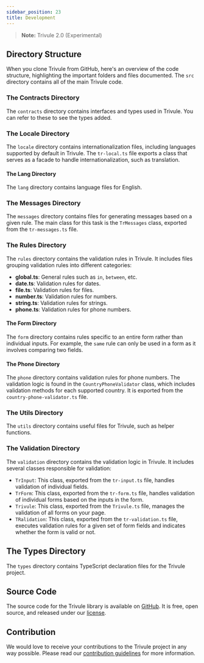 ```yaml
---
sidebar_position: 23
title: Development
---
```

> **Note:** Trivule 2.0 (Experimental)

## Directory Structure
When you clone Trivule from GitHub, here's an overview of the code structure, highlighting the important folders and files documented. The `src` directory contains all of the main Trivule code.

### The **Contracts** Directory

The `contracts` directory contains interfaces and types used in Trivule. You can refer to these to see the types added.

### The **Locale** Directory

The `locale` directory contains internationalization files, including languages supported by default in Trivule. The `tr-local.ts` file exports a class that serves as a facade to handle internationalization, such as translation.

#### The **Lang** Directory

The `lang` directory contains language files for English.

### The **Messages** Directory

The `messages` directory contains files for generating messages based on a given rule. The main class for this task is the `TrMessages` class, exported from the `tr-messages.ts` file.

### The **Rules** Directory

The `rules` directory contains the validation rules in Trivule. It includes files grouping validation rules into different categories:
- **global.ts**: General rules such as `in`, `between`, etc.
- **date.ts**: Validation rules for dates.
- **file.ts**: Validation rules for files.
- **number.ts**: Validation rules for numbers.
- **string.ts**: Validation rules for strings.
- **phone.ts**: Validation rules for phone numbers.

#### The **Form** Directory

The `form` directory contains rules specific to an entire form rather than individual inputs. For example, the `same` rule can only be used in a form as it involves comparing two fields.

#### The **Phone** Directory

The `phone` directory contains validation rules for phone numbers. The validation logic is found in the `CountryPhoneValidator` class, which includes validation methods for each supported country. It is exported from the `country-phone-validator.ts` file.

### The **Utils** Directory

The `utils` directory contains useful files for Trivule, such as helper functions.

### The **Validation** Directory

The `validation` directory contains the validation logic in Trivule. It includes several classes responsible for validation:
- `TrInput`: This class, exported from the `tr-input.ts` file, handles validation of individual fields.
- `TrForm`: This class, exported from the `tr-form.ts` file, handles validation of individual forms based on the inputs in the form.
- `Trivule`: This class, exported from the `Trivule.ts` file, manages the validation of all forms on your page.
- `TRalidation`: This class, exported from the `tr-validation.ts` file, executes validation rules for a given set of form fields and indicates whether the form is valid or not.

## The **Types** Directory

The `types` directory contains TypeScript declaration files for the Trivule project.

## Source Code

The source code for the Trivule library is available on [GitHub](https://github.com/trivule/Trivule). It is free, open source, and released under our [license](/docs/license).

## Contribution

We would love to receive your contributions to the Trivule project in any way possible. Please read our [contribution guidelines](/docs/contribution) for more information.
